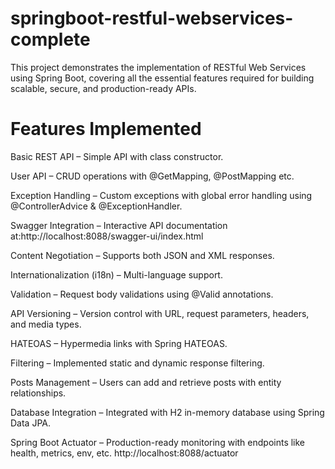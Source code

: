 # springboot-restful-webservices-complete
This project demonstrates the implementation of RESTful Web Services using Spring Boot, covering all the essential features required for building scalable, secure, and production-ready APIs.

# Features Implemented
Basic REST API – Simple API with class constructor.

User API – CRUD operations with @GetMapping, @PostMapping etc.

Exception Handling – Custom exceptions with global error handling using @ControllerAdvice & @ExceptionHandler.

Swagger Integration – Interactive API documentation at:http://localhost:8088/swagger-ui/index.html

Content Negotiation – Supports both JSON and XML responses.

Internationalization (i18n) – Multi-language support.

Validation – Request body validations using @Valid annotations.

API Versioning – Version control with URL, request parameters, headers, and media types.

HATEOAS – Hypermedia links with Spring HATEOAS.

Filtering – Implemented static and dynamic response filtering.

Posts Management – Users can add and retrieve posts with entity relationships.

Database Integration – Integrated with H2 in-memory database using Spring Data JPA.

Spring Boot Actuator – Production-ready monitoring with endpoints like health, metrics, env, etc. http://localhost:8088/actuator

